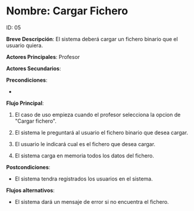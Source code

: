 # Nombre: Cargar Fichero

ID: 05

**Breve Descripción**: El sistema deberá cargar un fichero binario que el usuario quiera.

**Actores Principales**: Profesor

**Actores Secundarios**: 

**Precondiciones**:

   * 

**Flujo Principal**:

   1. El caso de uso empieza cuando el profesor selecciona la opcion de "Cargar fichero".

   2. El sistema le preguntará al usuario el fichero binario que desea cargar.

   3. El usuario le indicará cual es el fichero que desea cargar.

   4. El sistema carga en memoria todos los datos del fichero.

**Postcondiciones**:

   * El sistema tendra registrados los usuarios en el sistema.

**Flujos alternativos**:

   * El sistema dará un mensaje de error si no encuentra el fichero.



